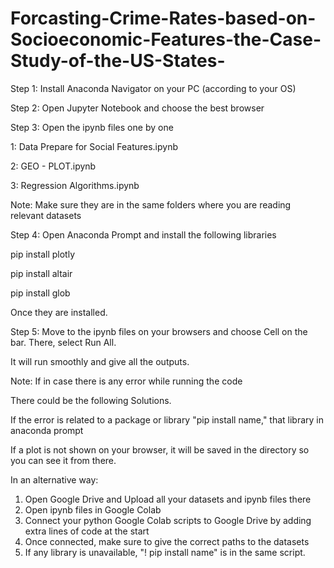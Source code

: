 # Forcasting-Crime-Rates-based-on-Socioeconomic-Features-the-Case-Study-of-the-US-States-

Step 1: Install Anaconda Navigator on your PC (according to your OS)

Step 2: Open Jupyter Notebook and choose the best browser

Step 3: Open the ipynb files one by one

1: Data Prepare for Social Features.ipynb

2: GEO - PLOT.ipynb

3: Regression Algorithms.ipynb

Note: Make sure they are in the same folders where you are reading relevant datasets

Step 4: Open Anaconda Prompt and install the following libraries

pip install plotly

pip install altair

pip install glob

Once they are installed.

Step 5: Move to the ipynb files on your browsers and choose Cell on the bar. There, select Run All.


It will run smoothly and give all the outputs. 

Note: If in case there is any error while running the code 

There could be the following Solutions.

If the error is related to a package or library "pip install name," that library in anaconda prompt

If a plot is not shown on your browser, it will be saved in the directory so you can see it from there.


In an alternative way:

1. Open Google Drive and Upload all your datasets and ipynb files there 
2. Open ipynb files in Google Colab
3. Connect your python Google Colab scripts to Google Drive by adding extra lines of code at the start 
4. Once connected, make sure to give the correct paths to the datasets
5. If any library is unavailable, "! pip install name" is in the same script. 
